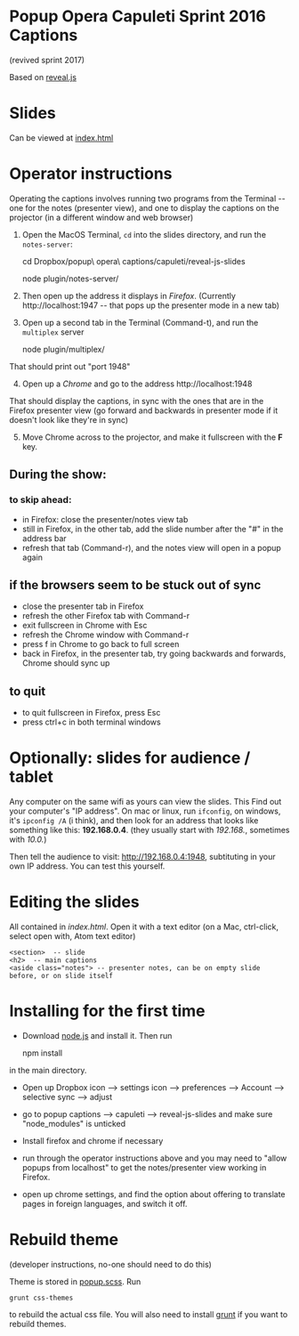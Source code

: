 # Popup Opera Capuleti Sprint 2016 Captions

(revived sprint 2017)


Based on [reveal.js](https://github.com/hakimel/reveal.js)



# Slides

Can be viewed at [index.html](index.html)



# Operator instructions

Operating the captions involves running two programs from the Terminal -- one
for the notes (presenter view), and one to display the captions on the projector
(in a different window and web browser)



1. Open the MacOS Terminal, `cd` into the slides directory, and run the `notes-server`:


    cd Dropbox/popup\ opera\ captions/capuleti/reveal-js-slides

    node plugin/notes-server/



2. Then open up the address it displays in *Firefox*. (Currently
   http://localhost:1947 -- that pops up the presenter mode in a new tab)


3. Open up a second tab in the Terminal  (Command-t), and run the `multiplex` server


    node plugin/multiplex/


That should print out "port 1948"

4. Open up a *Chrome* and go to the address http://localhost:1948 


That should display the captions, in sync with the ones that are in the Firefox
presenter view (go forward and backwards in presenter mode if it doesn't look
like they're in sync) 

5.  Move Chrome across to the projector, and make it fullscreen with the **F** key.



## During the show:


### to skip ahead:

* in Firefox: close the presenter/notes view tab
* still in Firefox, in the other tab, add the slide number after the "#" in the address bar
* refresh that tab (Command-r), and the notes view will open in a popup again

## if the browsers seem to be stuck out of sync

* close the presenter tab in Firefox
* refresh the other Firefox tab with Command-r
* exit fullscreen in Chrome with Esc
* refresh the Chrome window with Command-r
* press f in Chrome to go back to full screen
* back in Firefox, in the presenter tab, try going backwards and forwards, Chrome should sync up


## to quit

* to quit fullscreen in Firefox, press Esc
* press ctrl+c in both terminal windows



# Optionally: slides for audience / tablet

Any computer on the same wifi as yours can view the slides.  This 
Find out your computer's "IP address".  On mac or linux, run `ifconfig`, on windows, it's `ipconfig /A` (i think), and then look for an address that looks like something like this: **192.168.0.4**.  (they usually start with *192.168.*, sometimes with *10.0.*)

Then tell the audience to visit: http://192.168.0.4:1948, subtituting in your own IP address. You can test this yourself.


# Editing the slides

All contained in *index.html*.  Open it with a text editor (on a Mac, ctrl-click, select open with, Atom text editor)

```
<section>  -- slide
<h2>  -- main captions
<aside class="notes"> -- presenter notes, can be on empty slide before, or on slide itself
```


# Installing for the first time


* Download [node.js](https://nodejs.org) and install it. Then run

    npm install

in the main directory.


* Open up Dropbox icon --> settings icon -->  preferences --> Account  --> selective sync --> adjust
* go to popup captions --> capuleti --> reveal-js-slides and make sure "node_modules" is unticked


* Install firefox and chrome if necessary

* run through the operator instructions above and you may need to "allow popups from localhost" to get the notes/presenter view working in Firefox.

* open up chrome settings, and find the option about offering to translate pages in
  foreign languages, and switch it off.



# Rebuild theme

(developer instructions, no-one should need to do this)

Theme is stored in [popup.scss](css/themes/source/popup.scss). Run

```
grunt css-themes
```

to rebuild the actual css file. You will also need to install [grunt](http://gruntjs.com/getting-started#installing-the-cli) if you want to rebuild themes.

